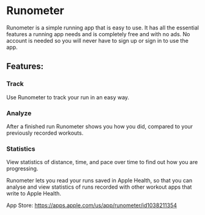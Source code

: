 # Runometer
Runometer is a simple running app that is easy to use. It has all the essential features a running app needs and is completely free and with no ads. No account is needed so you will never have to sign up or sign in to use the app.

## Features:

### Track
Use Runometer to track your run in an easy way.

### Analyze
After a finished run Runometer shows you how you did, compared to your previously recorded workouts.

### Statistics
View statistics of distance, time, and pace over time to find out how you are progressing.

Runometer lets you read your runs saved in Apple Health, so that you can analyse and view statistics of runs recorded with other workout apps that write to Apple Health.

App Store: https://apps.apple.com/us/app/runometer/id1038211354
